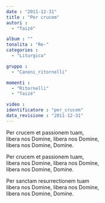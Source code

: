 ```yaml
---
date : "2011-12-31"
title : "Per crucem"
autori : 
  - "Taizé"

album : ""
tonalita : "Re-"
categories : 
  - "Liturgica"

gruppo : 
  - "Canoni_ritornelli"

momenti : 
  - "Ritornelli"
  - "Taizé"

video : 
identificatore : "per_crucem"
data_revisione : "2011-12-31"
---
```

  
  
Per crucem et passionem tuam,  
libera nos Domine, libera nos Domine,   
libera nos Domine, Domine.  
  
  
  
Per crucem et passionem tuam,  
libera nos Domine, libera nos Domine,   
libera nos Domine, Domine.  
  
  
Per sanctam resurrectionem tuam  
libera nos Domine, libera nos Domine,   
libera nos Domine, Domine.  
  
  
  
  
